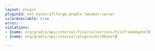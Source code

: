 ```yaml
---
layout: plugin
pluginId: net.minecraftforge.gradle.tweaker-server
isJarAvailable: true
error: ''
violations:
- {name: org/gradle/api/internal/file/collections/FileTreeAdapter}
- {name: org/gradle/api/internal/plugins/DslObject}

---
```

